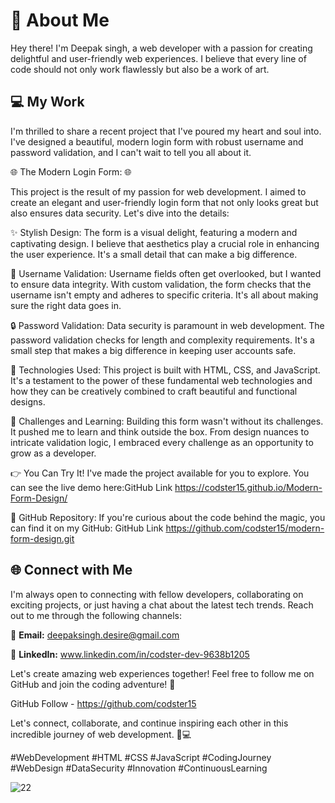 # 👋 About Me

Hey there! I'm Deepak singh, a web developer with a passion for creating delightful and user-friendly web experiences. I believe that every line of code should not only work flawlessly but also be a work of art.
## 💻 My Work
I'm thrilled to share a recent project that I've poured my heart and soul into. I've designed a beautiful, modern login form with robust username and password validation, and I can't wait to tell you all about it.

🌐 The Modern Login Form: 🌐

This project is the result of my passion for web development. I aimed to create an elegant and user-friendly login form that not only looks great but also ensures data security. Let's dive into the details:

✨ Stylish Design: The form is a visual delight, featuring a modern and captivating design. I believe that aesthetics play a crucial role in enhancing the user experience. It's a small detail that can make a big difference.

🔐 Username Validation: Username fields often get overlooked, but I wanted to ensure data integrity. With custom validation, the form checks that the username isn't empty and adheres to specific criteria. It's all about making sure the right data goes in.

🔒 Password Validation: Data security is paramount in web development. The password validation checks for length and complexity requirements. It's a small step that makes a big difference in keeping user accounts safe.

🧰 Technologies Used: This project is built with HTML, CSS, and JavaScript. It's a testament to the power of these fundamental web technologies and how they can be creatively combined to craft beautiful and functional designs.

🌈 Challenges and Learning: Building this form wasn't without its challenges. It pushed me to learn and think outside the box. From design nuances to intricate validation logic, I embraced every challenge as an opportunity to grow as a developer.

👉 You Can Try It! I've made the project available for you to explore. You can see the live demo here:GitHub Link  https://codster15.github.io/Modern-Form-Design/

🔗 GitHub Repository: If you're curious about the code behind the magic, you can find it on my GitHub: GitHub Link https://github.com/codster15/modern-form-design.git
## 🌐 Connect with Me

I'm always open to connecting with fellow developers, collaborating on exciting projects, or just having a chat about the latest tech trends. Reach out to me through the following channels:

📧 **Email:** deepaksingh.desire@gmail.com

🔗 **LinkedIn:** www.linkedin.com/in/codster-dev-9638b1205



Let's create amazing web experiences together! Feel free to follow me on GitHub and join the coding adventure! 🚀

GitHub Follow - https://github.com/codster15  

Let's connect, collaborate, and continue inspiring each other in this incredible journey of web development. 🚀💻


#WebDevelopment #HTML #CSS #JavaScript #CodingJourney #WebDesign #DataSecurity #Innovation #ContinuousLearning

![22](https://github.com/codster15/modern-form-design/assets/127374043/048e412a-d1a8-4651-bd8c-e5a3e07cd0a8)
